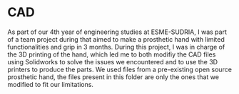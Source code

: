 # CAD

As part of our 4th year of engineering studies at ESME-SUDRIA, I was part of a team project during that aimed to make a prosthetic hand with limited functionalities and grip in 3 months. 
During this project, I was in charge of the 3D printing of the hand, which led me to both modifiy the CAD files using Solidworks to solve the issues we encountered and to use the 3D printers to produce the parts. 
We used files from a pre-existing open source prosthetic hand, the files present in this folder are only the ones that we modified to fit our limitations. 
